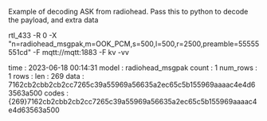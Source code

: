 
Example of decoding ASK from radiohead.
Pass this to python to decode the payload, and extra data

rtl_433  -R 0 -X "n=radiohead_msgpak,m=OOK_PCM,s=500,l=500,r=2500,preamble=55555551cd" -F mqtt://mqtt:1883 -F kv -vv

time      : 2023-06-18 00:14:31
model     : radiohead_msgpak                       count     : 1             num_rows  : 1             rows      : 
len       : 269          data      : 7162cb2cbb2cb2cc7265c39a55969a56635a2ec65c5b155969aaaac4e4d63563a500
codes     : {269}7162cb2cbb2cb2cc7265c39a55969a56635a2ec65c5b155969aaaac4e4d63563a500

